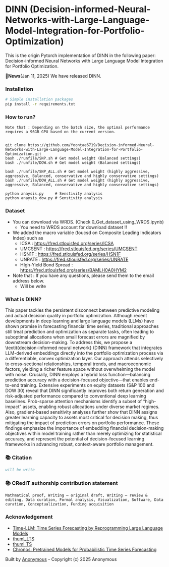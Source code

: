 # DINN (Decision-informed-Neural-Networks-with-Large-Language-Model-Integration-for-Portfolio-Optimization)

This is the origin Pytorch implementation of DINN in the following paper: Decision-informed Neural Networks with Large Language Model Integration for Portfolio Optimization.
 
🚩**News**(Jan 11, 2025)  We have released DINN.

### Installation

```bash
# Simple installation packages
pip install -r requirements.txt
```

### How to run?
```
Note that : Depending on the batch size, the optimal performance requires a 96GB GPU based on the current version. 


git clone https://github.com/Yoontae6719/Decision-informed-Neural-Networks-with-Large-Language-Model-Integration-for-Portfolio-Optimization.git
bash ./runfile/SNP.sh # Get model weight (Balanced settings)
bash ./runfile/DOW.sh # Get model weight (Balanced settings)

bash ./runfile/SNP_ALL.sh # Get model weight (highly aggressive, aggressive, Balanced, conservative and highly conservative settings)
bash ./runfile/DOW_ALL.sh # Get model weight (highly aggressive, aggressive, Balanced, conservative and highly conservative settings)

python anaysis.py     # Senstivity analysis 
python anaysis_dow.py # Senstivity analysis
```

### Dataset
- You can download via WRDS. (Check 0_Get_dataset_using_WRDS.ipynb)
    - You need to WRDS account for download dataset !!
- We added the macro variable (foucsd on Composite Leading Indicators Index) such as 
    - ICSA : https://fred.stlouisfed.org/series/ICSA
    - UMCSENT : https://fred.stlouisfed.org/series/UMCSENT
    - HSN1F : https://fred.stlouisfed.org/series/HSN1F
    - UNRATE : https://fred.stlouisfed.org/series/UNRATE
    - HIgh-Yield Bond Spread : https://fred.stlouisfed.org/series/BAMLH0A0HYM2
 - Note that : If you have any questions, please send them to the email address below.
    - Will be write  
   
### What is DINN?
This paper tackles the persistent disconnect between predictive modeling and actual decision quality in portfolio optimization. Although recent developments in deep learning and large language models (LLMs) have shown promise in forecasting financial time series, traditional approaches still treat prediction and optimization as separate tasks, often leading to suboptimal allocations when small forecast errors are magnified by downstream decision-making. To address this, we propose a \textit{decision-informed neural network} (DINN) framework that integrates LLM-derived embeddings directly into the portfolio optimization process via a differentiable, convex optimization layer. Our approach attends selectively to cross-sectional relationships, temporal trends, and macroeconomic factors, yielding a richer feature space without overwhelming the model with noise. Crucially, DINN employs a hybrid loss function—balancing prediction accuracy with a decision-focused objective—that enables end-to-end training. Extensive experiments on equity datasets (S\&P 100 and DOW 30) reveal that DINN significantly improves both return generation and risk-adjusted performance compared to conventional deep learning baselines. Prob-sparse attention mechanisms identify a subset of “high-impact” assets, enabling robust allocations under diverse market regimes. Also, gradient-based sensitivity analyses further show that DINN assigns greater learning capacity to assets most critical for decision making, thus mitigating the impact of prediction errors on portfolio performance. These findings emphasize the importance of embedding financial decision-making objectives within model training rather than merely optimizing for statistical accuracy, and represent the potential of decision-focused learning frameworks in advancing robust, context-aware portfolio management.


### 📚 Citation

```bibtex
will be write
```

### 📚 CRediT authorship contribution statement

```
Mathmatical proof, Writing – original draft, Writing – review & editing, Data curation, Formal analysis, Visualization, Software, Data curation, Conceptualization, Funding acquisition
```


### Acknowledgement
- [Time-LLM: Time Series Forecasting by Reprogramming Large Language Models](https://github.com/KimMeen/Time-LLM/tree/main)
- [thuml_LTS](https://github.com/thuml/Large-Time-Series-Model)
- [thuml_TS](https://github.com/thuml/Time-Series-Library)
- [Chronos: Pretrained Models for Probabilistic Time Series Forecasting](https://github.com/amazon-science/chronos-forecasting)

Built by [Anonymous](https://yoontae6719.github.io/) - Copyright (c) 2025 Anonymous
